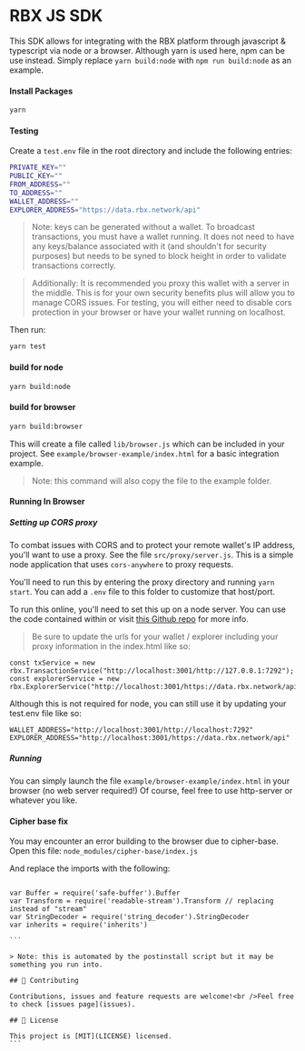 # RBX JS SDK

This SDK allows for integrating with the RBX platform through javascript & typescript via node or a browser.
Although yarn is used here, npm can be use instead. Simply replace `yarn build:node` with `npm run build:node` as an example.

#### Install Packages

```bash
yarn
```

#### Testing

Create a `test.env` file in the root directory and include the following entries:

```bash
PRIVATE_KEY=""
PUBLIC_KEY=""
FROM_ADDRESS=""
TO_ADDRESS=""
WALLET_ADDRESS=""
EXPLORER_ADDRESS="https://data.rbx.network/api"
```

> Note: keys can be generated without a wallet. To broadcast transactions, you must have a wallet running. It does not need to have any keys/balance associated with it (and shouldn't for security purposes) but needs to be syned to block height in order to validate transactions correctly.

> Additionally: It is recommended you proxy this wallet with a server in the middle. This is for your own security benefits plus will allow you to manage CORS issues. For testing, you will either need to disable cors protection in your browser or have your wallet running on localhost.

Then run:

```bash
yarn test
```

#### build for node

```bash
yarn build:node
```

#### build for browser

```bash
yarn build:browser
```

This will create a file called `lib/browser.js` which can be included in your project.
See `example/browser-example/index.html` for a basic integration example.

> Note: this command will also copy the file to the example folder.

#### Running In Browser

##### Setting up CORS proxy

To combat issues with CORS and to protect your remote wallet's IP address, you'll want to use a proxy.
See the file `src/proxy/server.js`. This is a simple node application that uses `cors-anywhere` to proxy requests.

You'll need to run this by entering the proxy directory and running `yarn start`. You can add a `.env` file to this folder to customize that host/port.

To run this online, you'll need to set this up on a node server. You can use the code contained within or visit [this Github repo](https://github.com/Rob--W/cors-anywhere) for more info.

> Be sure to update the urls for your wallet / explorer including your proxy information in the index.html like so:

```
const txService = new rbx.TransactionService("http://localhost:3001/http://127.0.0.1:7292");
const explorerService = new rbx.ExplorerService("http://localhost:3001/https://data.rbx.network/api");
```

Although this is not required for node, you can still use it by updating your test.env file like so:

```
WALLET_ADDRESS="http://localhost:3001/http://localhost:7292"
EXPLORER_ADDRESS="http://localhost:3001/https://data.rbx.network/api"
```

##### Running

You can simply launch the file `example/browser-example/index.html` in your browser (no web server required!)
Of course, feel free to use http-server or whatever you like.

#### Cipher base fix

You may encounter an error building to the browser due to cipher-base. Open this file:
`node_modules/cipher-base/index.js`

And replace the imports with the following:

````

var Buffer = require('safe-buffer').Buffer
var Transform = require('readable-stream').Transform // replacing instead of "stream"
var StringDecoder = require('string_decoder').StringDecoder
var inherits = require('inherits')

```

> Note: this is automated by the postinstall script but it may be something you run into.

## 🤝 Contributing

Contributions, issues and feature requests are welcome!<br />Feel free to check [issues page](issues).

## 📝 License

This project is [MIT](LICENSE) licensed.
```
````
